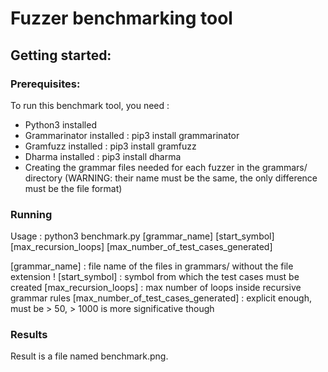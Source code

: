 # Fuzzer benchmarking tool

## Getting started:

### Prerequisites:

To run this benchmark tool, you need :
- Python3 installed
- Grammarinator installed : pip3 install grammarinator
- Gramfuzz installed : pip3 install gramfuzz
- Dharma installed : pip3 install dharma
- Creating the grammar files needed for each fuzzer in the grammars/ directory (WARNING: their name must be the same, the only difference must be the file format)

### Running

Usage : python3 benchmark.py [grammar_name] [start_symbol] [max_recursion_loops] [max_number_of_test_cases_generated]

[grammar_name] : file name of the files in grammars/ without the file extension !
[start_symbol] : symbol from which the test cases must be created
[max_recursion_loops] : max number of loops inside recursive grammar rules
[max_number_of_test_cases_generated] : explicit enough, must be > 50, > 1000 is more significative though

### Results

Result is a file named benchmark.png.
